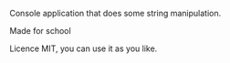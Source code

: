 Console application that does some string manipulation.

Made for school

Licence MIT, you can use it as you like.
